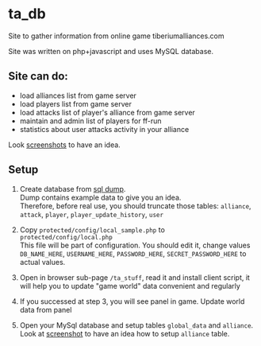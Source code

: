 # ta_db
Site to gather information from online game tiberiumalliances.com

Site was written on php+javascript and uses MySQL database.

## Site can do:
* load alliances list from game server
* load players list from game server
* load attacks list of player's alliance from game server
* maintain and admin list of players for ff-run
* statistics about user attacks activity in your alliance

Look [screenshots](https://github.com/sharpensteel/ta_db/tree/master/screenshots) to have an idea. 


## Setup
1. Create database from [sql dump](https://github.com/sharpensteel/ta_db/tree/master/install/db_dump.sql).<br />
  Dump contains example data to give you an idea.   
  Therefore, before real use, you should truncate those tables: `alliance`, `attack`, `player`, `player_update_history`, `user`
  
2. Copy `protected/config/local_sample.php` to `protected/config/local.php`<br />
   This file will be part of configuration. You should edit it, change values `DB_NAME_HERE`, `USERNAME_HERE`, `PASSWORD_HERE`, `SECRET_PASSWORD_HERE` to actual values.

3. Open in browser sub-page `/ta_stuff`, read it and install client script, it will help you to update "game world" data convenient and regularly   

4. If you successed at step 3, you will see panel in game. Update world data from panel
 
5. Open your MySql database and setup tables `global_data` and `alliance`.<br />
  Look at [screenshot](https://github.com/sharpensteel/ta_db/blob/master/screenshots/10.table_'alliance'_needs_setup.JPG) to have an idea how to setup `alliance` table.
  


 
